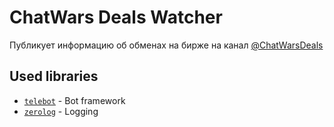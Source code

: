 # ChatWars Deals Watcher
Публикует информацию об обменах на бирже на канал
[@ChatWarsDeals](https://t.me/ChatWarsDeals)

## Used libraries
-  [`telebot`](https://github.com/tucnak/telebot) - Bot framework
-  [`zerolog`](https://github.com/rs/zerolog) - Logging